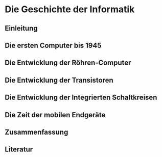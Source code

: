 # Die Geschichte der Informatik

## Einleitung

## Die ersten Computer bis 1945

## Die Entwicklung der Röhren-Computer

## Die Entwicklung der Transistoren

## Die Entwicklung der Integrierten Schaltkreisen

## Die Zeit der mobilen Endgeräte


## Zusammenfassung

## Literatur 
